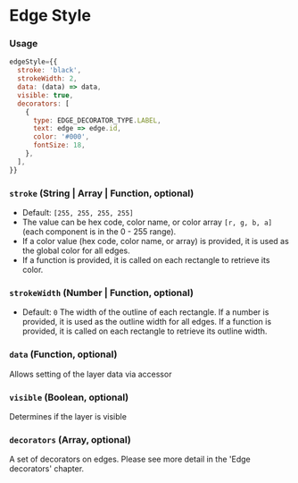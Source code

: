 # Edge Style

### Usage

```js
edgeStyle={{
  stroke: 'black',
  strokeWidth: 2,
  data: (data) => data,
  visible: true,
  decorators: [
    {
      type: EDGE_DECORATOR_TYPE.LABEL,
      text: edge => edge.id,
      color: '#000',
      fontSize: 18,
    },
  ],
}}
```

### `stroke` (String | Array | Function, optional)

- Default: `[255, 255, 255, 255]`
- The value can be hex code, color name, or color array `[r, g, b, a]` (each component is in the 0 - 255 range).
- If a color value (hex code, color name, or array) is provided, it is used as the global color for all edges.
- If a function is provided, it is called on each rectangle to retrieve its color.

### `strokeWidth` (Number | Function, optional)

- Default: `0`
  The width of the outline of each rectangle.
  If a number is provided, it is used as the outline width for all edges.
  If a function is provided, it is called on each rectangle to retrieve its outline width.

### `data` (Function, optional)

Allows setting of the layer data via accessor

### `visible` (Boolean, optional)

Determines if the layer is visible

### `decorators` (Array, optional)

A set of decorators on edges. Please see more detail in the 'Edge decorators' chapter.
